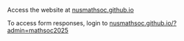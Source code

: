 Access the website at [nusmathsoc.github.io](https://nusmathsoc.github.io)  

To access form responses, login to [nusmathsoc.github.io/?admin=mathsoc2025](https://nusmathsoc.github.io/?admin=mathsoc2025)
